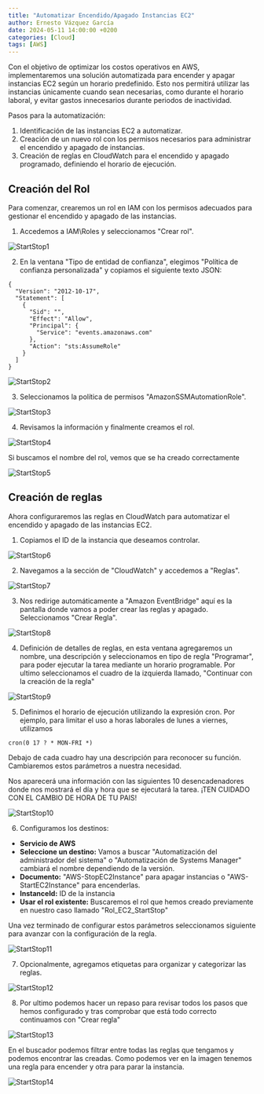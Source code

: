 ```yaml
---
title: "Automatizar Encendido/Apagado Instancias EC2"
author: Ernesto Vázquez García
date: 2024-05-11 14:00:00 +0200
categories: [Cloud]
tags: [AWS]
---
```


Con el objetivo de optimizar los costos operativos en AWS, implementaremos una solución automatizada para encender y apagar instancias EC2 según un horario predefinido. Esto nos permitirá utilizar las instancias únicamente cuando sean necesarias, como durante el horario laboral, y evitar gastos innecesarios durante periodos de inactividad.

Pasos para la automatización:

1. Identificación de las instancias EC2 a automatizar.
2. Creación de un nuevo rol con los permisos necesarios para administrar el encendido y apagado de instancias.
3. Creación de reglas en CloudWatch para el encendido y apagado programado, definiendo el horario de ejecución.

## Creación del Rol

Para comenzar, crearemos un rol en IAM con los permisos adecuados para gestionar el encendido y apagado de las instancias.

1. Accedemos a IAM\Roles y seleccionamos "Crear rol".

![StartStop1](https://i.imgur.com/UCAVQk6.png)


2. En la ventana "Tipo de entidad de confianza", elegimos "Política de confianza personalizada" y copiamos el siguiente texto JSON:

```
{
  "Version": "2012-10-17",
  "Statement": [
    {
      "Sid": "",
      "Effect": "Allow",
      "Principal": {
        "Service": "events.amazonaws.com"
      },
      "Action": "sts:AssumeRole"
    }
  ]
}
```

![StartStop2](https://i.imgur.com/nZO4An6.png)

3.  Seleccionamos la política de permisos "AmazonSSMAutomationRole".

![StartStop3](https://i.imgur.com/vDH5n3j.png)

4.  Revisamos la información y finalmente creamos el rol.

![StartStop4](https://i.imgur.com/7KhZpdi.png)

Si buscamos el nombre del rol, vemos que se ha creado correctamente

![StartStop5](https://i.imgur.com/pxNneEy.png)

## Creación de reglas 

Ahora configuraremos las reglas en CloudWatch para automatizar el encendido y apagado de las instancias EC2.

1. Copiamos el ID de la instancia que deseamos controlar.

![StartStop6](https://i.imgur.com/Bsj6mMO.png)

2. Navegamos a la sección de "CloudWatch" y accedemos a "Reglas".

![StartStop7](https://i.imgur.com/x6pkAyN.png)

3. Nos redirige automáticamente a "Amazon EventBridge" aquí es la pantalla donde vamos a poder crear las reglas y apagado. Seleccionamos "Crear Regla".

![StartStop8](https://i.imgur.com/KnO5k1x.png)

4. Definición de detalles de reglas, en esta ventana agregaremos un nombre, una descripción y seleccionamos en tipo de regla "Programar", para poder ejecutar la tarea mediante un horario programable. Por ultimo seleccionamos el cuadro de la izquierda llamado, "Continuar con la creación de la regla"

![StartStop9](https://i.imgur.com/cmEXc24.png)

5. Definimos el horario de ejecución utilizando la expresión cron. Por ejemplo, para limitar el uso a horas laborales de lunes a viernes, utilizamos

```
cron(0 17 ? * MON-FRI *)
```

Debajo de cada cuadro hay una descripción para reconocer su función. Cambiaremos estos parámetros a nuestra necesidad.

Nos aparecerá una información con las siguientes 10 desencadenadores donde nos mostrará el día y hora que se ejecutará la tarea. ¡TEN CUIDADO CON EL CAMBIO DE HORA DE TU PAIS!

![StartStop10](https://i.imgur.com/GWSDmK0.png)

6. Configuramos los destinos:

- **Servicio de AWS**
- **Seleccione un destino:** Vamos a buscar "Automatización del administrador del sistema" o "Automatización de Systems Manager" cambiará el nombre dependiendo de la versión. 
- **Documento:** "AWS-StopEC2Instance" para apagar instancias o "AWS-StartEC2Instance" para encenderlas.
- **InstanceId:** ID de la instancia
- **Usar el rol existente:** Buscaremos el rol que hemos creado previamente en nuestro caso llamado "Rol_EC2_StartStop"

Una vez terminado de configurar estos parámetros seleccionamos siguiente para avanzar con la configuración de la regla.

![StartStop11](https://i.imgur.com/5Fy4VZz.png)

7. Opcionalmente, agregamos etiquetas para organizar y categorizar las reglas.

![StartStop12](https://i.imgur.com/zHNuU3W.png)

8. Por ultimo podemos hacer un repaso para revisar todos los pasos que hemos configurado y tras comprobar que está todo correcto continuamos con "Crear regla"

![StartStop13](https://i.imgur.com/cj5coSy.png)

En el buscador podemos filtrar entre todas las reglas que tengamos y podemos encontrar las creadas. Como podemos ver en la imagen tenemos una regla para encender y otra para parar la instancia.

![StartStop14](https://i.imgur.com/9CD8DWr.png)
